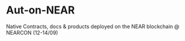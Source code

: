 # Aut-on-NEAR
Native Contracts, docs &amp; products deployed on the NEAR blockchain @ NEARCON (12-14/09)
